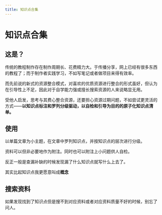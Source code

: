 ```yaml
---
title: 知识点合集
---
```

# 知识点合集

## 这是？

传统的教程制作存在制作周期长、花费精力大。于传播分享，网上已经有很多东西的教程了；而于制作者实践学习，不如写笔记或者做项目来得有效率。

而先前说的新式的资源整合模式，对喜欢的优质资源进行整合的形式虽好，但认为在引导性上不足，因此对于自学能力强或擅长搜索资源的人来说略显无用。

受他人启发，思考与其费心整合资源，还要担心资源过期问题，不如尝试更灵活的方式——**以知识点标注和罗列分级驱动，以自检和引导为目的的原子化知识点清单。**

## 使用

以单篇文章为小主题，在文章中罗列知识点，并按知识点的层次进行分级。

资料可以但非必要地作为附注。同时也可以附注上小问题供人自检。

反正一般是查漏补缺的时候发现漏了什么知识点就写什么上去了。

其实比起知识点我更愿意叫成**概念**

## 搜索资料

如果发现找到了知识点但是搜不到对应资料或者对应资料质量不好的时候，别忘了问人。